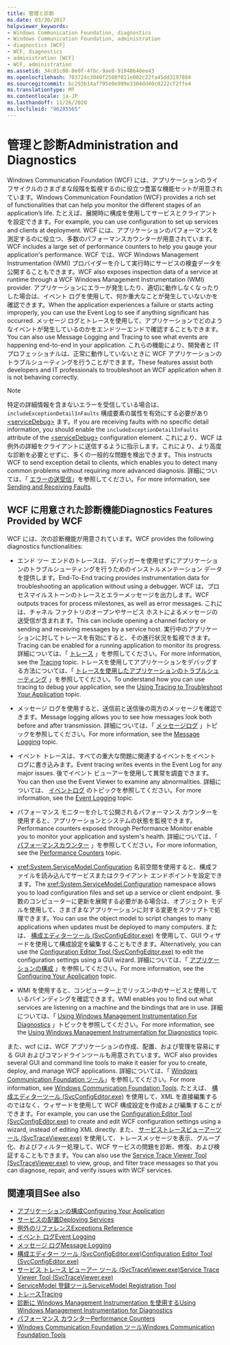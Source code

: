 ```yaml
---
title: 管理と診断
ms.date: 03/30/2017
helpviewer_keywords:
- Windows Communication Foundation, diagnostics
- Windows Communication Foundation, administration
- diagnostics [WCF]
- WCF, diagnostics
- administration [WCF]
- WCF, administration
ms.assetid: 34c81c08-0e0f-4fbc-9ae8-91948640ee43
ms.openlocfilehash: 703724c3040f2508f011e002c22fa45dd3197884
ms.sourcegitcommit: bc293b14af795e0e999e3304dd40c0222cf2ffe4
ms.translationtype: MT
ms.contentlocale: ja-JP
ms.lasthandoff: 11/26/2020
ms.locfileid: "96285565"
---
```

# <a name="administration-and-diagnostics"></a><span data-ttu-id="6b87e-102">管理と診断</span><span class="sxs-lookup"><span data-stu-id="6b87e-102">Administration and Diagnostics</span></span>

<span data-ttu-id="6b87e-103">Windows Communication Foundation (WCF) には、アプリケーションのライフサイクルのさまざまな段階を監視するのに役立つ豊富な機能セットが用意されています。</span><span class="sxs-lookup"><span data-stu-id="6b87e-103">Windows Communication Foundation (WCF) provides a rich set of functionalities that can help you monitor the different stages of an application’s life.</span></span> <span data-ttu-id="6b87e-104">たとえば、展開時に構成を使用してサービスとクライアントを設定できます。</span><span class="sxs-lookup"><span data-stu-id="6b87e-104">For example, you can use configuration to set up services and clients at deployment.</span></span> <span data-ttu-id="6b87e-105">WCF には、アプリケーションのパフォーマンスを測定するのに役立つ、多数のパフォーマンスカウンターが用意されています。</span><span class="sxs-lookup"><span data-stu-id="6b87e-105">WCF includes a large set of performance counters to help you gauge your application's performance.</span></span> <span data-ttu-id="6b87e-106">WCF では、WCF Windows Management Instrumentation (WMI) プロバイダーを介して実行時にサービスの検査データを公開することもできます。</span><span class="sxs-lookup"><span data-stu-id="6b87e-106">WCF also exposes inspection data of a service at runtime through a WCF Windows Management Instrumentation (WMI) provider.</span></span> <span data-ttu-id="6b87e-107">アプリケーションにエラーが発生したり、適切に動作しなくなったりした場合は、イベント ログを使用して、何か重大なことが発生していないかを確認できます。</span><span class="sxs-lookup"><span data-stu-id="6b87e-107">When the application experiences a failure or starts acting improperly, you can use the Event Log to see if anything significant has occurred.</span></span> <span data-ttu-id="6b87e-108">メッセージ ログとトレースを使用して、アプリケーションでどのようなイベントが発生しているのかをエンドツーエンドで確認することもできます。</span><span class="sxs-lookup"><span data-stu-id="6b87e-108">You can also use Message Logging and Tracing to see what events are happening end-to-end in your application.</span></span> <span data-ttu-id="6b87e-109">これらの機能により、開発者と IT プロフェッショナルは、正常に動作していないときに WCF アプリケーションのトラブルシューティングを行うことができます。</span><span class="sxs-lookup"><span data-stu-id="6b87e-109">These features assist both developers and IT professionals to troubleshoot an WCF application when it is not behaving correctly.</span></span>  
  
> [!NOTE]
> <span data-ttu-id="6b87e-110">特定の詳細情報を含まないエラーを受信している場合は、 `includeExceptionDetailInFaults` 構成要素の属性を有効にする必要があり [\<serviceDebug>](../../configure-apps/file-schema/wcf/servicedebug.md) ます。</span><span class="sxs-lookup"><span data-stu-id="6b87e-110">If you are receiving faults with no specific detail information, you should enable the `includeExceptionDetailInFaults` attribute of the [\<serviceDebug>](../../configure-apps/file-schema/wcf/servicedebug.md) configuration element.</span></span> <span data-ttu-id="6b87e-111">これにより、WCF は例外の詳細をクライアントに送信するように指示します。これにより、より高度な診断を必要とせずに、多くの一般的な問題を検出できます。</span><span class="sxs-lookup"><span data-stu-id="6b87e-111">This instructs WCF to send exception detail to clients, which enables you to detect many common problems without requiring more advanced diagnosis.</span></span> <span data-ttu-id="6b87e-112">詳細については、「 [エラーの送受信](../sending-and-receiving-faults.md)」を参照してください。</span><span class="sxs-lookup"><span data-stu-id="6b87e-112">For more information, see [Sending and Receiving Faults](../sending-and-receiving-faults.md).</span></span>  
  
## <a name="diagnostics-features-provided-by-wcf"></a><span data-ttu-id="6b87e-113">WCF に用意された診断機能</span><span class="sxs-lookup"><span data-stu-id="6b87e-113">Diagnostics Features Provided by WCF</span></span>  

 <span data-ttu-id="6b87e-114">WCF には、次の診断機能が用意されています。</span><span class="sxs-lookup"><span data-stu-id="6b87e-114">WCF provides the following diagnostics functionalities:</span></span>  
  
- <span data-ttu-id="6b87e-115">エンド ツー エンドのトレースは、デバッガーを使用せずにアプリケーションのトラブルシューティングを行うためのインストルメンテーション データを提供します。</span><span class="sxs-lookup"><span data-stu-id="6b87e-115">End-To-End tracing provides instrumentation data for troubleshooting an application without using a debugger.</span></span> <span data-ttu-id="6b87e-116">WCF は、プロセスマイルストーンのトレースとエラーメッセージを出力します。</span><span class="sxs-lookup"><span data-stu-id="6b87e-116">WCF outputs traces for process milestones, as well as error messages.</span></span> <span data-ttu-id="6b87e-117">これには、チャネル ファクトリのオープンやサービス ホストによるメッセージの送受信が含まれます。</span><span class="sxs-lookup"><span data-stu-id="6b87e-117">This can include opening a channel factory or sending and receiving messages by a service host.</span></span> <span data-ttu-id="6b87e-118">実行中のアプリケーションに対してトレースを有効にすると、その進行状況を監視できます。</span><span class="sxs-lookup"><span data-stu-id="6b87e-118">Tracing can be enabled for a running application to monitor its progress.</span></span> <span data-ttu-id="6b87e-119">詳細については、「 [トレース](./tracing/index.md) 」を参照してください。</span><span class="sxs-lookup"><span data-stu-id="6b87e-119">For more information, see the [Tracing](./tracing/index.md) topic.</span></span> <span data-ttu-id="6b87e-120">トレースを使用してアプリケーションをデバッグする方法については、「 [トレースを使用したアプリケーションのトラブルシューティング](./tracing/using-tracing-to-troubleshoot-your-application.md) 」を参照してください。</span><span class="sxs-lookup"><span data-stu-id="6b87e-120">To understand how you can use tracing to debug your application, see the [Using Tracing to Troubleshoot Your Application](./tracing/using-tracing-to-troubleshoot-your-application.md) topic.</span></span>  
  
- <span data-ttu-id="6b87e-121">メッセージ ログを使用すると、送信前と送信後の両方のメッセージを確認できます。</span><span class="sxs-lookup"><span data-stu-id="6b87e-121">Message logging allows you to see how messages look both before and after transmission.</span></span> <span data-ttu-id="6b87e-122">詳細については、「 [メッセージログ](message-logging.md) 」トピックを参照してください。</span><span class="sxs-lookup"><span data-stu-id="6b87e-122">For more information, see the [Message Logging](message-logging.md) topic.</span></span>  
  
- <span data-ttu-id="6b87e-123">イベント トレースは、すべての重大な問題に関連するイベントをイベント ログに書き込みます。</span><span class="sxs-lookup"><span data-stu-id="6b87e-123">Event tracing writes events in the Event Log for any major issues.</span></span> <span data-ttu-id="6b87e-124">後でイベント ビューアーを使用して異常を調査できます。</span><span class="sxs-lookup"><span data-stu-id="6b87e-124">You can then use the Event Viewer to examine any abnormalities.</span></span> <span data-ttu-id="6b87e-125">詳細については、 [イベントログ](./event-logging/index.md) のトピックを参照してください。</span><span class="sxs-lookup"><span data-stu-id="6b87e-125">For more information, see the [Event Logging](./event-logging/index.md) topic.</span></span>  
  
- <span data-ttu-id="6b87e-126">パフォーマンス モニターを介して公開されるパフォーマンス カウンターを使用すると、アプリケーションとシステムの状態を監視できます。</span><span class="sxs-lookup"><span data-stu-id="6b87e-126">Performance counters exposed through Performance Monitor enable you to monitor your application and system's health.</span></span> <span data-ttu-id="6b87e-127">詳細については、「 [パフォーマンスカウンター](./performance-counters/index.md) 」を参照してください。</span><span class="sxs-lookup"><span data-stu-id="6b87e-127">For more information, see the [Performance Counters](./performance-counters/index.md) topic.</span></span>  
  
- <span data-ttu-id="6b87e-128"><xref:System.ServiceModel.Configuration> 名前空間を使用すると、構成ファイルを読み込んでサービスまたはクライアント エンドポイントを設定できます。</span><span class="sxs-lookup"><span data-stu-id="6b87e-128">The <xref:System.ServiceModel.Configuration> namespace allows you to load configuration files and set up a service or client endpoint.</span></span> <span data-ttu-id="6b87e-129">多数のコンピューターに更新を展開する必要がある場合は、オブジェクト モデルを使用して、さまざまなアプリケーションに対する変更をスクリプトで処理できます。</span><span class="sxs-lookup"><span data-stu-id="6b87e-129">You can use the object model to script changes to many applications when updates must be deployed to many computers.</span></span> <span data-ttu-id="6b87e-130">または、 [構成エディターツール (SvcConfigEditor.exe)](../configuration-editor-tool-svcconfigeditor-exe.md) を使用して、GUI ウィザードを使用して構成設定を編集することもできます。</span><span class="sxs-lookup"><span data-stu-id="6b87e-130">Alternatively, you can use the [Configuration Editor Tool (SvcConfigEditor.exe)](../configuration-editor-tool-svcconfigeditor-exe.md) to edit the configuration settings using a GUI wizard.</span></span> <span data-ttu-id="6b87e-131">詳細については、「 [アプリケーションの構成](configuring-your-application.md) 」を参照してください。</span><span class="sxs-lookup"><span data-stu-id="6b87e-131">For more information, see the [Configuring Your Application](configuring-your-application.md) topic.</span></span>  
  
- <span data-ttu-id="6b87e-132">WMI を使用すると、コンピューター上でリッスン中のサービスと使用しているバインディングを確認できます。</span><span class="sxs-lookup"><span data-stu-id="6b87e-132">WMI enables you to find out what services are listening on a machine and the bindings that are in use.</span></span> <span data-ttu-id="6b87e-133">詳細については、「 [Using Windows Management Instrumentation For Diagnostics](./wmi/index.md) 」トピックを参照してください。</span><span class="sxs-lookup"><span data-stu-id="6b87e-133">For more information, see the [Using Windows Management Instrumentation for Diagnostics](./wmi/index.md) topic.</span></span>  
  
 <span data-ttu-id="6b87e-134">また、wcf には、WCF アプリケーションの作成、配置、および管理を容易にする GUI およびコマンドラインツールも用意されています。</span><span class="sxs-lookup"><span data-stu-id="6b87e-134">WCF also provides several GUI and command line tools to make it easier for you to create, deploy, and manage WCF applications.</span></span> <span data-ttu-id="6b87e-135">詳細については、「 [Windows Communication Foundation ツール](../tools.md)」を参照してください。</span><span class="sxs-lookup"><span data-stu-id="6b87e-135">For more information, see [Windows Communication Foundation Tools](../tools.md).</span></span> <span data-ttu-id="6b87e-136">たとえば、 [構成エディターツール (SvcConfigEditor.exe)](../configuration-editor-tool-svcconfigeditor-exe.md) を使用して、XML を直接編集するのではなく、ウィザードを使用して WCF 構成設定を作成および編集することができます。</span><span class="sxs-lookup"><span data-stu-id="6b87e-136">For example, you can use the [Configuration Editor Tool (SvcConfigEditor.exe)](../configuration-editor-tool-svcconfigeditor-exe.md) to create and edit WCF configuration settings using a wizard, instead of editing XML directly.</span></span> <span data-ttu-id="6b87e-137">また、 [サービストレースビューアーツール (SvcTraceViewer.exe)](../service-trace-viewer-tool-svctraceviewer-exe.md) を使用して、トレースメッセージを表示、グループ化、およびフィルター処理して、WCF サービスの問題を診断、修復、および検証することもできます。</span><span class="sxs-lookup"><span data-stu-id="6b87e-137">You can also use the [Service Trace Viewer Tool (SvcTraceViewer.exe)](../service-trace-viewer-tool-svctraceviewer-exe.md) to view, group, and filter trace messages so that you can diagnose, repair, and verify issues with WCF services.</span></span>  
  
## <a name="see-also"></a><span data-ttu-id="6b87e-138">関連項目</span><span class="sxs-lookup"><span data-stu-id="6b87e-138">See also</span></span>

- [<span data-ttu-id="6b87e-139">アプリケーションの構成</span><span class="sxs-lookup"><span data-stu-id="6b87e-139">Configuring Your Application</span></span>](configuring-your-application.md)
- [<span data-ttu-id="6b87e-140">サービスの配置</span><span class="sxs-lookup"><span data-stu-id="6b87e-140">Deploying Services</span></span>](deploying-services.md)
- [<span data-ttu-id="6b87e-141">例外のリファレンス</span><span class="sxs-lookup"><span data-stu-id="6b87e-141">Exceptions Reference</span></span>](./exceptions-reference/index.md)
- [<span data-ttu-id="6b87e-142">イベント ログ</span><span class="sxs-lookup"><span data-stu-id="6b87e-142">Event Logging</span></span>](./event-logging/index.md)
- [<span data-ttu-id="6b87e-143">メッセージ ログ</span><span class="sxs-lookup"><span data-stu-id="6b87e-143">Message Logging</span></span>](message-logging.md)
- [<span data-ttu-id="6b87e-144">構成エディター ツール (SvcConfigEditor.exe)</span><span class="sxs-lookup"><span data-stu-id="6b87e-144">Configuration Editor Tool (SvcConfigEditor.exe)</span></span>](../configuration-editor-tool-svcconfigeditor-exe.md)
- [<span data-ttu-id="6b87e-145">サービス トレース ビューアー ツール (SvcTraceViewer.exe)</span><span class="sxs-lookup"><span data-stu-id="6b87e-145">Service Trace Viewer Tool (SvcTraceViewer.exe)</span></span>](../service-trace-viewer-tool-svctraceviewer-exe.md)
- [<span data-ttu-id="6b87e-146">ServiceModel 登録ツール</span><span class="sxs-lookup"><span data-stu-id="6b87e-146">ServiceModel Registration Tool</span></span>](servicemodel-registration-tool.md)
- [<span data-ttu-id="6b87e-147">トレース</span><span class="sxs-lookup"><span data-stu-id="6b87e-147">Tracing</span></span>](./tracing/index.md)
- [<span data-ttu-id="6b87e-148">診断に Windows Management Instrumentation を使用する</span><span class="sxs-lookup"><span data-stu-id="6b87e-148">Using Windows Management Instrumentation for Diagnostics</span></span>](./wmi/index.md)
- [<span data-ttu-id="6b87e-149">パフォーマンス カウンター</span><span class="sxs-lookup"><span data-stu-id="6b87e-149">Performance Counters</span></span>](./performance-counters/index.md)
- [<span data-ttu-id="6b87e-150">Windows Communication Foundation ツール</span><span class="sxs-lookup"><span data-stu-id="6b87e-150">Windows Communication Foundation Tools</span></span>](../tools.md)
